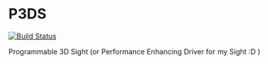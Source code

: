 # P3DS

[![Build Status](https://travis-ci.org/Yamanee/P3DS.svg?branch=main)](https://travis-ci.org/Yamanee/P3DS)

Programmable 3D Sight (or Performance Enhancing Driver for my Sight :D )
